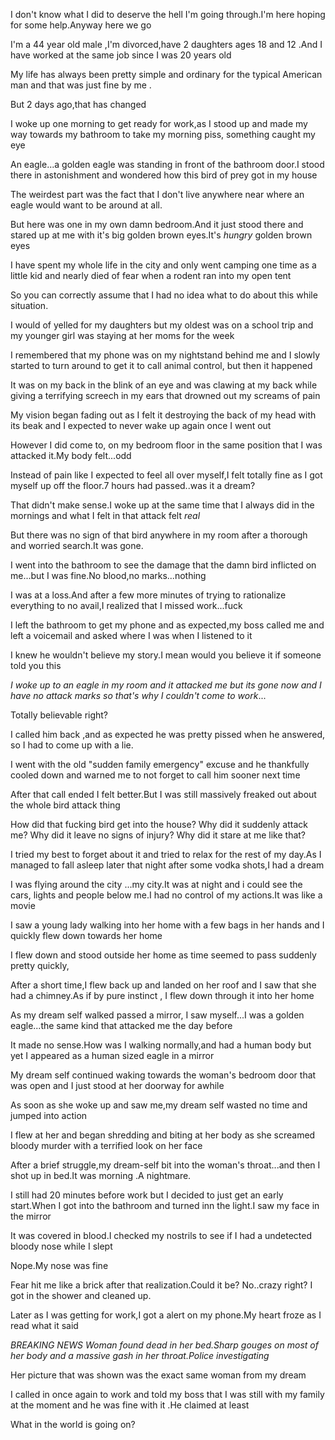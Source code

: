 I don't know what I did to deserve the hell I'm going through.I'm here hoping for some help.Anyway here we go

I'm a 44 year old male ,I'm divorced,have 2 daughters ages 18 and 12 .And I have worked at the same job since I was 20 years old

My life has always been pretty simple and ordinary for the typical American man and that was just fine by me .

But 2 days ago,that has changed 

I woke up one morning to get ready for work,as I stood up and made my way towards my bathroom to take my morning piss, something caught my eye

An eagle...a golden eagle was standing in front of the bathroom door.I stood there in astonishment and wondered how this bird of prey got in my house

The weirdest part was the fact that I don't live anywhere near where an eagle would want to be around at all.

But here was one in my own  damn bedroom.And it just stood there and stared up at me with it's big golden brown eyes.It's *hungry* golden brown eyes

I have spent my whole life in the city and only went camping one time as a little kid and nearly died of fear when a rodent ran into my open tent 

So you can correctly assume that I had no idea what to do about this while situation.

I would of yelled for my daughters but my oldest was on a school trip and my younger girl was staying at her moms for the week 

I remembered that my phone was on my nightstand behind me and I slowly started to turn around to get it to call animal control, but then it happened

It was on my back in the blink of an eye and was clawing at my back while giving a terrifying screech in my ears that drowned out my screams of pain

My vision began fading  out as I felt it destroying the back of my head with its beak and I expected to never wake up again once I went out


However I did come to, on my bedroom floor in the same position that I was attacked it.My body felt...odd

Instead of pain like I expected to feel all over myself,I felt totally fine as I got myself up off the floor.7 hours had passed..was it a dream?

That didn't make sense.I woke up at the same time that I always did in the mornings and what I felt in that attack felt *real*

But there was no sign of that bird anywhere in my room after a thorough and worried search.It was gone.

I went into the bathroom to see the damage that the damn bird inflicted on me...but I was fine.No blood,no marks...nothing

I was at a loss.And after a few more minutes of trying to rationalize everything to no avail,I realized that I missed work...fuck

I left the bathroom to get my phone and as expected,my boss called me and left a voicemail and asked where I was when I listened to it

I knew he wouldn't believe my story.I mean would you believe it if someone told you this

*I woke up to an eagle in my room and it attacked me but its gone now and I have no attack marks so that's why I couldn't come to work*...


Totally believable right?

I called him back ,and as expected he was pretty pissed when he answered, so I had to come up with a lie.

I went with the old "sudden family emergency" excuse and he thankfully cooled down and warned me to not forget to call him sooner next time

After that call ended I felt better.But I was still massively freaked out about the whole bird attack thing

How did that fucking bird get into the house? Why did it suddenly attack me? Why did it leave no signs of injury? Why did it stare at me like that?

I tried my best to forget about it and tried to relax for the rest of my day.As I managed to fall asleep later that night after some vodka shots,I had a dream

I was flying around the city ...my city.It was at night and i could see the cars, lights and people below me.I had no control of my actions.It was like a movie 

I saw a young lady walking into her home with a few bags in her hands and I quickly flew down towards her home

I flew down and stood outside her home as time seemed to pass suddenly pretty quickly,

 After a short time,I flew back up and landed on her roof and I saw that she had a chimney.As if by pure instinct , I flew down through it into her home

As my dream self walked passed a mirror, I saw myself...I was a golden eagle...the same kind that attacked me the day before

It made no sense.How was I walking normally,and had a human body but yet I  appeared as a human sized eagle in a mirror

My dream self continued waking towards the woman's bedroom door that was open and I just stood at her doorway for awhile

As soon as she woke up and saw me,my dream self wasted no time and jumped into action

I flew at her and began shredding and biting at her body  as she screamed bloody murder with a terrified look on her face

After a brief struggle,my dream-self bit into the woman's throat...and then I shot up in bed.It was morning .A nightmare.


I still had 20 minutes before work but I decided to just get an early start.When I got into the bathroom and turned inn the light.I saw my face in the mirror

It was covered in blood.I checked my nostrils to see if I had a undetected bloody nose while I slept


Nope.My nose was fine 


Fear hit me like a brick after that realization.Could it be? No..crazy right? I got in the shower and cleaned up.

Later as I was getting for work,I got a alert on my phone.My heart froze as I read what it said


*BREAKING NEWS Woman found dead in her bed.Sharp gouges on most of her body and a massive gash in her throat.Police investigating*


Her picture that was shown was the exact same woman from my dream


I called in once again to work and told my boss that I was still with my family at the moment and he was fine with it .He claimed at least 


What in the world is going on?
